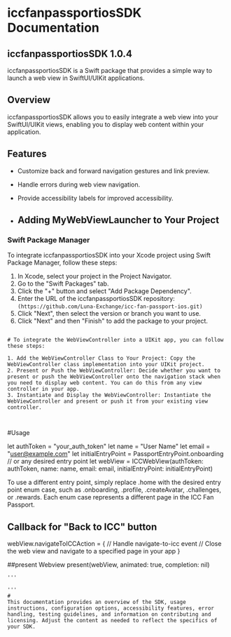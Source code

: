 # iccfanpassportiosSDK Documentation
## iccfanpassportiosSDK 1.0.4

iccfanpassportiosSDK is a Swift package that provides a simple way to launch a web view in SwiftUI/UIKit applications.

## Overview

iccfanpassportiosSDK allows you to easily integrate a web view into your SwiftUI/UIKit views, enabling you to display web content within your application.

## Features

- Customize back and forward navigation gestures and link preview.
- Handle errors during web view navigation.
- Provide accessibility labels for improved accessibility.

- ## Adding MyWebViewLauncher to Your Project

### Swift Package Manager

To integrate iccfanpassportiosSDK into your Xcode project using Swift Package Manager, follow these steps:

1. In Xcode, select your project in the Project Navigator.
2. Go to the "Swift Packages" tab.
3. Click the "+" button and select "Add Package Dependency".
4. Enter the URL of the iccfanpassportiosSDK repository: `(https://github.com/Luna-Exchange/icc-fan-passport-ios.git)`
5. Click "Next", then select the version or branch you want to use.
6. Click "Next" and then "Finish" to add the package to your project.

```

# To integrate the WebViewController into a UIKit app, you can follow these steps:

1. Add the WebViewController Class to Your Project: Copy the WebViewController class implementation into your UIKit project.
2. Present or Push the WebViewController: Decide whether you want to present or push the WebViewController onto the navigation stack when you need to display web content. You can do this from any view controller in your app.
3. Instantiate and Display the WebViewController: Instantiate the WebViewController and present or push it from your existing view controller.



```
#Usage

let authToken = "your_auth_token"
let name = "User Name"
let email = "user@example.com"
let initialEntryPoint = PassportEntryPoint.onboarding // or any desired entry point
let webView = ICCWebView(authToken: authToken, name: name, email: email, initialEntryPoint: initialEntryPoint)

To use a different entry point, simply replace .home with the desired entry point enum case, such as .onboarding, .profile, .createAvatar, .challenges, or .rewards. Each enum case represents a different page in the ICC Fan Passport.


## Callback for "Back to ICC" button
webView.navigateToICCAction = {
    // Handle navigate-to-icc event
    // Close the web view and navigate to a specified page in your app
}

##present Webview
present(webView, animated: true, completion: nil)


```
'''
    
'''
#
This documentation provides an overview of the SDK, usage instructions, configuration options, accessibility features, error handling, testing guidelines, and information on contributing and licensing. Adjust the content as needed to reflect the specifics of your SDK.
